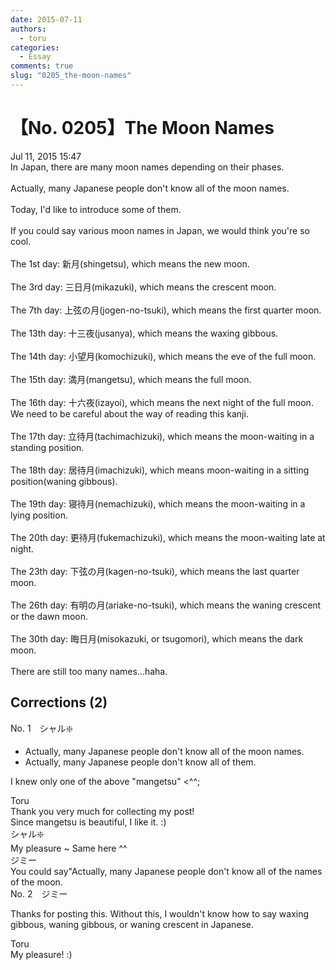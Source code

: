 ```yaml
---
date: 2015-07-11
authors:
  - toru
categories:
  - Essay
comments: true
slug: "0205_the-moon-names"
---
```


# 【No. 0205】The Moon Names
<div class="date">Jul 11, 2015 15:47</div>
<div id="post"><div id="body_show_ori">
In Japan, there are many moon names depending on their phases.<br/><br/>Actually, many Japanese people don't know all of the moon names.<br/><br/>Today, I'd like to introduce some of them.<br/><br/>If you could say various moon names in Japan, we would think you're so cool.<br/><br/>The 1st day: 新月(shingetsu), which means the new moon.<br/><br/>The 3rd day: 三日月(mikazuki), which means the crescent moon.<br/><br/>The 7th day: 上弦の月(jogen-no-tsuki), which means the first quarter moon.<br/><br/>The 13th day: 十三夜(jusanya), which means the waxing gibbous.<br/><br/>The 14th day: 小望月(komochizuki), which means the eve of the full moon.<br/><br/>The 15th day: 満月(mangetsu), which means the full moon.<br/><br/>The 16th day: 十六夜(izayoi), which means the next night of the full moon. We need to be careful about the way of reading this kanji.<br/><br/>The 17th day: 立待月(tachimachizuki), which means the moon-waiting in a standing position.<br/><br/>The 18th day: 居待月(imachizuki), which means moon-waiting in a sitting position(waning gibbous).<br/><br/>The 19th day: 寝待月(nemachizuki), which means the moon-waiting in a lying position.<br/><br/>The 20th day: 更待月(fukemachizuki), which means the moon-waiting late at night.<br/><br/>The 23th day: 下弦の月(kagen-no-tsuki), which means the last quarter moon.<br/><br/>The 26th day: 有明の月(ariake-no-tsuki), which means the waning crescent or the dawn moon.<br/><br/>The 30th day: 晦日月(misokazuki, or tsugomori), which means the dark moon.<br/><br/>There are still too many names...haha.
</div></div>

<!-- more -->


## Corrections (2)
<div id="block"><div class="first_name"> No. 1　<span class="just_name">シャル❇️</span></div><div id="block2">
<ul class="correction_field">
<li class="incorrect">Actually, many Japanese people don't know all of the moon names.</li>
<li class="corrected correct">
Actually, many Japanese people don't know all of them.
</li>
</ul>
<p class="comment_small">
 I knew only one of the above "mangetsu" &lt;^^;
</p>

</div><div class="name"><span class="just_name">Toru</span><br>
Thank you very much for collecting my post!<br/>Since mangetsu is beautiful, I like it. :)
</div>
<div class="name"><span class="just_name">シャル❇️</span><br>
My pleasure ~ Same here ^^
</div>
<div class="name"><span class="just_name">ジミー</span><br>
You could say"Actually, many Japanese people don't know all of the names of the moon.
</div>
</div>
<div id="block"><div class="first_name"> No. 2　<span class="just_name">ジミー</span></div><div id="block2">
<p class="comment_small">
 Thanks for posting this. Without this, I wouldn't know how to say waxing gibbous, waning gibbous, or waning crescent in Japanese.
</p>

</div><div class="name"><span class="just_name">Toru</span><br>
My pleasure! :)
</div>
</div>
